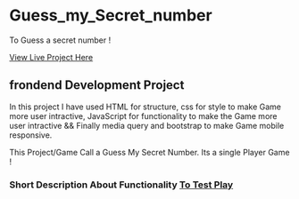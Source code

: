 # Guess_my_Secret_number
To Guess a secret number !
 
[View Live Project Here](https://jas-sin82.github.io/Guess_my_Secret_number/)


## frondend Development Project

In this project I have used HTML for structure, css for style to make Game more user intractive, JavaScript for functionality to make the Game more user intractive && Finally media query and bootstrap to make Game mobile responsive.

This Project/Game Call a Guess My Secret Number. Its a single Player Game !

### Short Description About Functionality [ To Test Play](https://jas-sin82.github.io/Guess_my_Secret_number/)
 

